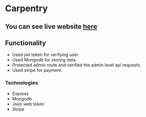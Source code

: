 # Carpentry

## You can see live website [here](https://carpentry-92db5.web.app/)

## Functionality
- Used jwt token for verifying user.
- Used Mongodb for storing data.
- Protected admin route and verified the admin level api requests.
- Used stripe for payment.

### Technologies
- Express
- Mongodb
- Json web token
- Stripe
